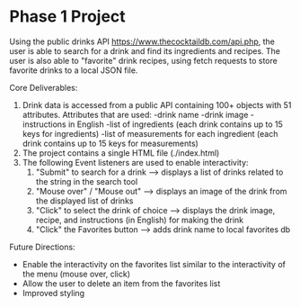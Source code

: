 # Phase 1 Project

Using the public drinks API https://www.thecocktaildb.com/api.php, the user is able to search for a drink and find its ingredients and recipes. The user is also able to "favorite" drink recipes, using fetch requests to store favorite drinks to a local JSON file.

Core Deliverables:
1. Drink data is accessed from a public API containing 100+ objects with 51 attributes.
    Attributes that are used:
    -drink name
    -drink image
    -instructions in English
    -list of ingredients (each drink contains up to 15 keys for ingredients)
    -list of measurements for each ingredient (each drink contains up to 15 keys for measurements)
2. The project contains a single HTML file (./index.html)
3. The following Event listeners are used to enable interactivity:
    1. "Submit" to search for a drink --> displays a list of drinks related to the string in the search tool
    2. "Mouse over" / "Mouse out" --> displays an image of the drink from the displayed list of drinks
    3. "Click" to select the drink of choice --> displays the drink image, recipe, and instructions (in English) for making the drink
    4. "Click" the Favorites button --> adds drink name to local favorites db

Future Directions: 
- Enable the interactivity on the favorites list similar to the interactivity of the menu (mouse over, click)
- Allow the user to delete an item from the favorites list
- Improved styling
